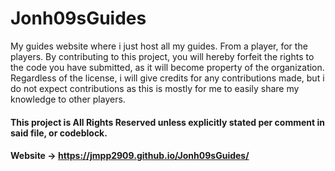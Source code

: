 # Jonh09sGuides
My guides website where i just host all my guides. From a player, for the players.
By contributing to this project, you will hereby forfeit the rights to the code you have submitted, as it will become property of the organization.
Regardless of the license, i will give credits for any contributions made, but i do not expect contributions as this is mostly for me to easily share my knowledge to other players.
#### This project is All Rights Reserved unless explicitly stated per comment in said file, or codeblock.
#### Website -> https://jmpp2909.github.io/Jonh09sGuides/
